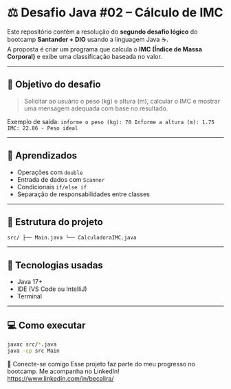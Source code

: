 # ⚖️ Desafio Java #02 – Cálculo de IMC

Este repositório contém a resolução do **segundo desafio lógico** do bootcamp **Santander + DIO** usando a linguagem Java ☕.  
A proposta é criar um programa que calcula o **IMC (Índice de Massa Corporal)** e exibe uma classificação baseada no valor.

---

## 📌 Objetivo do desafio

> Solicitar ao usuário o peso (kg) e altura (m), calcular o IMC e mostrar uma mensagem adequada com base no resultado.

Exemplo de saída:
``
informe o peso (kg): 70
Informe a altura (m): 1.75
IMC: 22.86 - Peso ideal
``

---

## 🧠 Aprendizados

- Operações com `double`
- Entrada de dados com `Scanner`
- Condicionais `if/else if`
- Separação de responsabilidades entre classes

---

## 📁 Estrutura do projeto

``
src/
├── Main.java
└── CalculadoraIMC.java 
``


---

## 🚀 Tecnologias usadas

- Java 17+
- IDE (VS Code ou IntelliJ)
- Terminal

---

## 💻 Como executar

```bash
javac src/*.java
java -cp src Main
```

🔗 Conecte-se comigo
Esse projeto faz parte do meu progresso no bootcamp. Me acompanha no LinkedIn!
https://www.linkedin.com/in/becalira/
